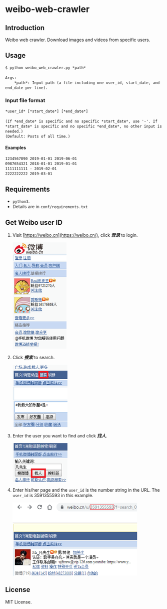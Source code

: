 # weibo-web-crawler

## Introduction

Weibo web crawler. Download images and videos from specific users.

## Usage

```
$ python weibo_web_crawler.py *path*

Args:
	*path*: Input path (a file including one user_id, start_date, and end_date per line).
```

### Input file format

```
*user_id* [*start_date*] [*end_date*]

(If *end_date* is specific and no specific *start_date*, use '-'. If *start_date* is specific and no specific *end_date*, no other input is needed.)
(Default: Posts of all time.)
```

#### Examples

```
1234567890 2019-01-01 2019-06-01
0987654321 2018-01-01 2019-01-01
1111111111 - 2019-02-01
2222222222 2019-03-01
```

## Requirements

-   `python3`.
-   Details are in `conf/requirements.txt` 

## Get Weibo user ID

1.  Visit [https://weibo.cn](https://weibo.cn/), click ***登录*** to login.

    ![image](https://github.com/Oscarshu0719/weibo-web-crawler/blob/master/readme_img/1.png)
    
2.  Click ***搜索*** to search.

    ![image](https://github.com/Oscarshu0719/weibo-web-crawler/blob/master/readme_img/2.png)
    
3.  Enter the user you want to find and click ***找人***.

    ![image](https://github.com/Oscarshu0719/weibo-web-crawler/blob/master/readme_img/3.png)
    
4.  Enter his/her page and the `user_id` is the number string in the URL. The `user_id` is $3591355593$ in this example.

    ![image](https://github.com/Oscarshu0719/weibo-web-crawler/blob/master/readme_img/4.png)

## License

MIT License.